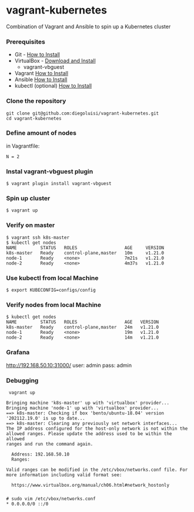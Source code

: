 # vagrant-kubernetes
Combination of Vagrant and Ansible to spin up a Kubernetes cluster

### Prerequisites
- Git - [How to Install](https://git-scm.com/book/en/v2/Getting-Started-Installing-Git)
- VirtualBox - [Download and Install](https://www.virtualbox.org/wiki/Linux_Downloads)
  - vagrant-vbguest
- Vagrant [How to Install](https://www.vagrantup.com/downloads)
- Ansible [How to Install](https://docs.ansible.com/ansible/latest/installation_guide/intro_installation.html)
- kubectl (optional) [How to Install](https://github.com/ahmetb/kubectx#installation)

### Clone the repository
```code
git clone git@github.com:diegoluisi/vagrant-kubernetes.git
cd vagrant-kubernetes
```

### Define amount of nodes
in Vagrantfile:
```code
N = 2
```
### Instal vagrant-vbguest plugin
```code
$ vagrant plugin install vagrant-vbguest  
```

### Spin up cluster
```code
$ vagrant up
```

### Verify on master
```code
$ vagrant ssh k8s-master
$ kubectl get nodes
NAME         STATUS   ROLES                  AGE     VERSION
k8s-master   Ready    control-plane,master   10m     v1.21.0
node-1       Ready    <none>                 7m21s   v1.21.0
node-2       Ready    <none>                 4m37s   v1.21.0
```

### Use kubectl from local Machine
```code
$ export KUBECONFIG=configs/config
```

### Verify nodes from local Machine
```code
$ kubectl get nodes
NAME         STATUS   ROLES                  AGE   VERSION
k8s-master   Ready    control-plane,master   24m   v1.21.0
node-1       Ready    <none>                 19m   v1.21.0
node-2       Ready    <none>                 14m   v1.21.0
```

### Grafana
http://192.168.50.10:31000/
user: admin
pass: admin

### Debugging
```code
 vagrant up 

Bringing machine 'k8s-master' up with 'virtualbox' provider...
Bringing machine 'node-1' up with 'virtualbox' provider...
==> k8s-master: Checking if box 'bento/ubuntu-18.04' version '202112.19.0' is up to date...
==> k8s-master: Clearing any previously set network interfaces...
The IP address configured for the host-only network is not within the
allowed ranges. Please update the address used to be within the allowed
ranges and run the command again.

  Address: 192.168.50.10
  Ranges: 

Valid ranges can be modified in the /etc/vbox/networks.conf file. For
more information including valid format see:

  https://www.virtualbox.org/manual/ch06.html#network_hostonly
```
###
``` code
# sudo vim /etc/vbox/networks.conf
* 0.0.0.0/0 ::/0
```